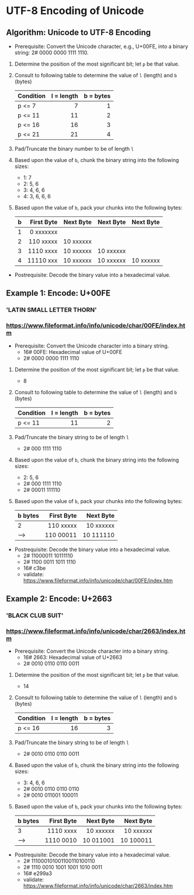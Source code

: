 # UTF-8 Encoding of Unicode

## Algorithm: Unicode to UTF-8 Encoding

*  Prerequisite: Convert the Unicode character, e.g., U+00FE, into a binary string: 2# 0000 0000 1111 1110.

1. Determine the position of the most significant bit; let `p` be that value.

2. Consult to following table to determine the value of `l` (length) and `b` (bytes)

   | Condition | l = length | b = bytes |
   |-----------|-----------:|----------:|
   | p <= 7    |        7   |      1    |
   | p <= 11   |       11   |      2    |
   | p <= 16   |       16   |      3    |
   | p <= 21   |       21   |      4    |
   

3. Pad/Truncate the binary number to be of length `l`

4. Based upon the value of `b`, chunk the binary string into the following sizes:
   - 1: 7
   - 2: 5, 6
   - 3: 4, 6, 6
   - 4: 3, 6, 6, 6

5. Based upon the value of `b`, pack your chunks into the following bytes:

   | b          | First Byte  | Next Byte | Next Byte | Next Byte |
   |------------|------------:|----------:|----------:|-----------|
   | 1          | 0 xxxxxxx   |           |           |           |
   | 2          | 110 xxxxx   | 10 xxxxxx |           |           |
   | 3          | 1110 xxxx   | 10 xxxxxx | 10 xxxxxx |           |
   | 4          | 11110 xxx   | 10 xxxxxx | 10 xxxxxx | 10 xxxxxx |


* Postrequisite: Decode the binary value into a hexadecimal value.


## Example 1: Encode: U+00FE
### 'LATIN SMALL LETTER THORN'
### https://www.fileformat.info/info/unicode/char/00FE/index.htm

* Prerequisite: Convert the Unicode character into a binary string.
  - 16# 00FE:  Hexadecimal value of U+00FE
  - 2#  0000 0000 1111 1110  

1. Determine the position of the most significant bit; let `p` be that value.
   - 8

2. Consult to following table to determine the value of `l` (length) and `b` (bytes)

   | Condition | l = length | b = bytes |
   |-----------|-----------:|----------:|
   | p <= 11   |       11   |      2    |

3. Pad/Truncate the binary string to be of length `l`
   - 2# 000 1111 1110 

4. Based upon the value of `b`, chunk the binary string into the following sizes:
   - 2: 5, 6
   - 2# 000 1111 1110 
   - 2# 00011 111110

5. Based upon the value of `b`, pack your chunks into the following bytes:

   |  b bytes   | First Byte  | Next Byte |
   |------------|------------:|----------:|
   | 2          | 110 xxxxx   | 10 xxxxxx |
   | -->        | 110 00011   | 10 111110 |


* Postrequisite: Decode the binary value into a hexadecimal value.
  - 2# 11000011 10111110
  - 2# 1100 0011 1011 1110
  - 16# c3be
  - validate: https://www.fileformat.info/info/unicode/char/00FE/index.htm


## Example 2: Encode: U+2663
### 'BLACK CLUB SUIT'
### https://www.fileformat.info/info/unicode/char/2663/index.htm

* Prerequisite: Convert the Unicode character into a binary string.
  - 16# 2663:  Hexadecimal value of U+2663
  - 2#  0010 0110 0110 0011

1. Determine the position of the most significant bit; let `p` be that value.
   - 14

2. Consult to following table to determine the value of `l` (length) and `b` (bytes)

   | Condition | l = length | b = bytes |
   |-----------|-----------:|----------:|
   | p <= 16   |       16   |      3    |


3. Pad/Truncate the binary string to be of length `l`
   - 2# 0010 0110 0110 0011

4. Based upon the value of `b`, chunk the binary string into the following sizes:
   - 3: 4, 6, 6
   - 2# 0010 0110 0110 0110
   - 2# 0010 011001 100011


5. Based upon the value of `b`, pack your chunks into the following bytes:

   |  b bytes   | First Byte  | Next Byte | Next Byte |
   |------------|------------:|----------:|----------:|
   | 3          | 1110 xxxx   | 10 xxxxxx | 10 xxxxxx |
   | -->        | 1110 0010   | 10 011001 | 10 100011 |


* Postrequisite: Decode the binary value into a hexadecimal value.
  - 2# 111000101001100110100110
  - 2# 1110 0010 1001 1001 1010 0011
  - 16# e299a3
  - validate: https://www.fileformat.info/info/unicode/char/2663/index.htm







